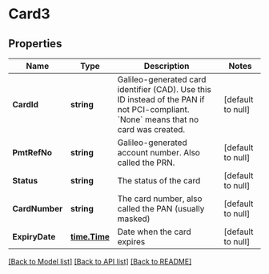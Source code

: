 # Card3

## Properties
Name | Type | Description | Notes
------------ | ------------- | ------------- | -------------
**CardId** | **string** | Galileo-generated card identifier (CAD). Use this ID instead of the PAN if not PCI-compliant. &#x60;None&#x60; means that no card was created. | [default to null]
**PmtRefNo** | **string** | Galileo-generated account number. Also called the PRN. | [default to null]
**Status** | **string** | The status of the card | [default to null]
**CardNumber** | **string** | The card number, also called the PAN (usually masked) | [default to null]
**ExpiryDate** | [**time.Time**](time.Time.md) | Date when the card expires | [default to null]

[[Back to Model list]](../README.md#documentation-for-models) [[Back to API list]](../README.md#documentation-for-api-endpoints) [[Back to README]](../README.md)

